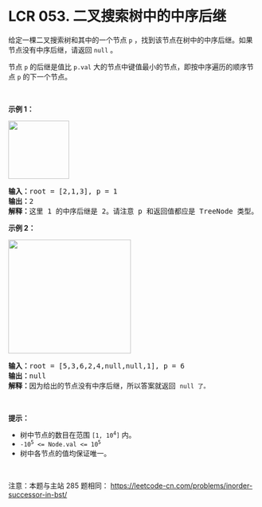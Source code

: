 # LCR 053. 二叉搜索树中的中序后继 

<p>给定一棵二叉搜索树和其中的一个节点 <code>p</code> ，找到该节点在树中的中序后继。如果节点没有中序后继，请返回 <code>null</code> 。</p>

<p>节点&nbsp;<code>p</code>&nbsp;的后继是值比&nbsp;<code>p.val</code>&nbsp;大的节点中键值最小的节点，即按中序遍历的顺序节点 <code>p</code> 的下一个节点。</p>

<p>&nbsp;</p>

<p><strong>示例 1：</strong></p>

<p><img alt="" src="https://assets.leetcode.com/uploads/2019/01/23/285_example_1.PNG" style="height: 117px; width: 122px;" /></p>

<pre>
<strong>输入：</strong>root = [2,1,3], p = 1
<strong>输出：</strong>2
<strong>解释：</strong>这里 1 的中序后继是 2。请注意 p 和返回值都应是 TreeNode 类型。
</pre>

<p><strong>示例&nbsp;2：</strong></p>

<p><img alt="" src="https://assets.leetcode.com/uploads/2019/01/23/285_example_2.PNG" style="height: 229px; width: 246px;" /></p>

<pre>
<strong>输入：</strong>root = [5,3,6,2,4,null,null,1], p = 6
<strong>输出：</strong>null
<strong>解释：</strong>因为给出的节点没有中序后继，所以答案就返回 <code>null 了。</code>
</pre>

<p>&nbsp;</p>

<p><strong>提示：</strong></p>

<ul>
	<li>树中节点的数目在范围 <code>[1, 10<sup>4</sup>]</code> 内。</li>
	<li><code>-10<sup>5</sup> &lt;= Node.val &lt;= 10<sup>5</sup></code></li>
	<li>树中各节点的值均保证唯一。</li>
</ul>

<p>&nbsp;</p>

<p><meta charset="UTF-8" />注意：本题与主站 285&nbsp;题相同：&nbsp;<a href="https://leetcode-cn.com/problems/inorder-successor-in-bst/">https://leetcode-cn.com/problems/inorder-successor-in-bst/</a></p>
